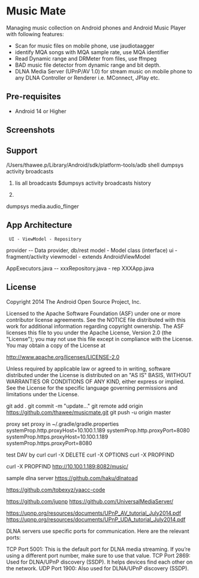 Music Mate
=====================================

Managing music collection on Android phones and Android Music Player with following features:
 * Scan for music files on mobile phone, use jaudiotaagger
 * identify MQA songs with MQA sample rate, use MQA identifier
 * Read Dynamic range and DRMeter from files, use ffmpeg
 * BAD music file detector from dynamic range and bit depth. 
 * DLNA Media Server (UPnP/AV 1.0) for stream music on mobile phone to any DLNA Controller or Renderer i.e. MConnect, JPlay etc.

Pre-requisites
--------------

- Android 14 or Higher


Screenshots
-----------


Support
-------
/Users/thawee.p/Library/Android/sdk/platform-tools/adb shell dumpsys activity broadcasts

1. lis all broadcasts
$dumpsys activity broadcasts history

2. 
dumpsys media.audio_flinger

App Architecture
----------------
     UI - ViewModel - Repository


provider -- Data provider, db/rest
model - Model class (interface)
ui - fragment/activity
viewmodel - extends AndroidViewModel

AppExecutors.java -- 
xxxRepository.java - rep
XXXApp.java


License
-------

Copyright 2014 The Android Open Source Project, Inc.

Licensed to the Apache Software Foundation (ASF) under one or more contributor
license agreements.  See the NOTICE file distributed with this work for
additional information regarding copyright ownership.  The ASF licenses this
file to you under the Apache License, Version 2.0 (the "License"); you may not
use this file except in compliance with the License.  You may obtain a copy of
the License at

  http://www.apache.org/licenses/LICENSE-2.0

Unless required by applicable law or agreed to in writing, software
distributed under the License is distributed on an "AS IS" BASIS, WITHOUT
WARRANTIES OR CONDITIONS OF ANY KIND, either express or implied.  See the
License for the specific language governing permissions and limitations under
the License.


git add .
git commit -m "update…"
git remote add origin https://github.com/thawee/musicmate.git
git push -u origin master 

proxy
set proxy in ~/.gradle/gradle.properties
systemProp.http.proxyHost=10.100.1.189
systemProp.http.proxyPort=8080
systemProp.https.proxyHost=10.100.1.189
systemProp.https.proxyPort=8080


test DAV by curl
curl -X DELETE
curl -X OPTIONS
curl -X PROPFIND 

curl -X PROPFIND  http://10.100.1.189:8082/music/

sample dlna server
https://github.com/haku/dlnatoad

https://github.com/tobexyz/yaacc-code

https://github.com/jupnp
https://github.com/UniversalMediaServer/

https://upnp.org/resources/documents/UPnP_AV_tutorial_July2014.pdf
https://upnp.org/resources/documents/UPnP_UDA_tutorial_July2014.pdf

DLNA servers use specific ports for communication. Here are the relevant ports:

TCP Port 5001: This is the default port for DLNA media streaming. If you’re using a different port number, make sure to use that value.
TCP Port 2869: Used for DLNA/UPnP discovery (SSDP). It helps devices find each other on the network.
UDP Port 1900: Also used for DLNA/UPnP discovery (SSDP).
